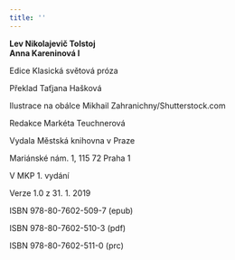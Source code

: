 ```yaml
---
title: ''
---
```


**Lev Nikolajevič Tolstoj  
Anna Kareninová I**

  

Edice Klasická světová próza

Překlad Taťjana Hašková

Ilustrace na obálce Mikhail Zahranichny/Shutterstock.com

Redakce Markéta Teuchnerová

  

Vydala Městská knihovna v Praze

Mariánské nám. 1, 115 72 Praha 1

  

V MKP 1. vydání

Verze 1.0 z 31. 1. 2019

  

ISBN 978-80-7602-509-7 (epub)

ISBN 978-80-7602-510-3 (pdf)

ISBN 978-80-7602-511-0 (prc)
